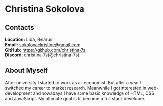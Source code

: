 # Christina Sokolova

## Contacts
**Location:** Lida, Belarus <br/>
**Email:** sokolovachristine@gmail.com <br/>
**GitHub:** https://github.com/christina-7s <br/>
**Discord**: christina-7s(@christina-7s)<br/>

## About Myself
After university I started to work as an economist. But after a year I switched my career to market research. Meanwhile I got interested in web-development and nowadays I have some basic knowledge of HTML, CSS and JavaScript. My ultimate goal is to become a full stack developer.